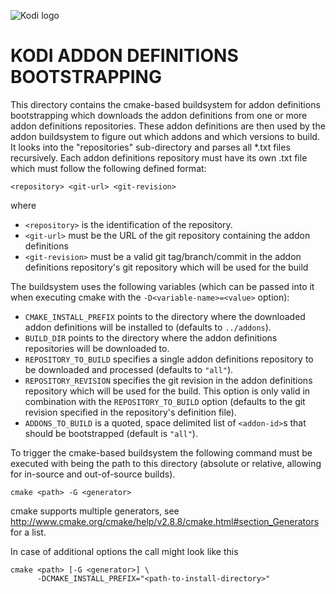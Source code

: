 ![Kodi logo](https://github.com/xbmc/xbmc/raw/master/docs/resources/banner_slim.png)
# KODI ADDON DEFINITIONS BOOTSTRAPPING
This directory contains the cmake-based buildsystem for addon definitions
bootstrapping which downloads the addon definitions from one or more addon
definitions repositories. These addon definitions are then used by the addon
buildsystem to figure out which addons and which versions to build. It looks
into the "repositories" sub-directory and parses all *.txt files recursively.
Each addon definitions repository must have its own <repository>.txt file which
must follow the following defined format:
```
<repository> <git-url> <git-revision>
```
where
* `<repository>` is the identification of the repository.
* `<git-url>` must be the URL of the git repository containing the addon
    definitions
* `<git-revision>` must be a valid git tag/branch/commit in the addon
    definitions repository's git repository which will be used for the build

The buildsystem uses the following variables (which can be passed into it when
executing cmake with the `-D<variable-name>=<value>` option):
* `CMAKE_INSTALL_PREFIX` points to the directory where the downloaded addon
definitions will be installed to (defaults to `../addons`).
* `BUILD_DIR` points to the directory where the addon definitions repositories
will be downloaded to.
* `REPOSITORY_TO_BUILD` specifies a single addon definitions repository to be
downloaded and processed (defaults to `"all"`).
* `REPOSITORY_REVISION` specifies the git revision in the addon definitions
repository which will be used for the build. This option is only valid in
combination with the `REPOSITORY_TO_BUILD` option (defaults to the git
revision specified in the repository's definition file).
* `ADDONS_TO_BUILD` is a quoted, space delimited list of `<addon-id>`s that
should be bootstrapped (default is `"all"`).

To trigger the cmake-based buildsystem the following command must be executed
with <path> being the path to this directory (absolute or relative, allowing for
in-source and out-of-source builds).
```
cmake <path> -G <generator>
```

cmake supports multiple generators, see
http://www.cmake.org/cmake/help/v2.8.8/cmake.html#section_Generators for a list.

In case of additional options the call might look like this
```
cmake <path> [-G <generator>] \
      -DCMAKE_INSTALL_PREFIX="<path-to-install-directory>"
```
